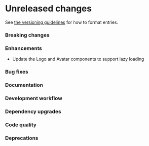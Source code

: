 # Unreleased changes

See [the versioning guidelines](VERSIONING.md) for how to format entries.

### Breaking changes

### Enhancements

-   Update the Logo and Avatar components to support lazy loading

### Bug fixes

### Documentation

### Development workflow

### Dependency upgrades

### Code quality

### Deprecations
